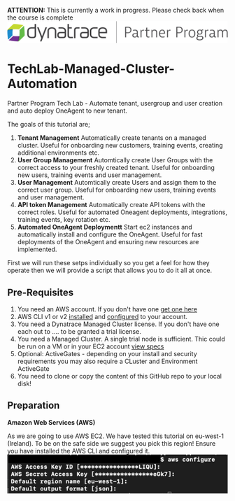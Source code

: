 **ATTENTION:** This is currently a work in progress. Please check back when the course is complete
![](./images/partner_program.png)

# TechLab-Managed-Cluster-Automation
Partner Program Tech Lab - Automate tenant, usergroup and user creation and auto deploy OneAgent to new tenant.

The goals of this tutorial are;
1. **Tenant Management** Automatically create tenants on a managed cluster. Useful for onboarding new customers, training events, creating additional environments etc.
2. **User Group Management** Automtically create User Groups with the correct access to your freshly created tenant. Useful for onboarding new users, training events and user management.
3. **User Management** Automtically create Users and assign them to the correct user group. Useful for onboarding new users, training events and user management.
4. **API token Management** Automatically create API tokens with the correct roles. Useful for automated Oneagent deployments, integrations, training events, key rotation etc.
5. **Automated OneAgent Deploymentt** Start ec2 instances and automatically install and configure the OneAgent. Useful for fast deployments of the OneAgent and ensuring new resources are implemented. 

First we will run these setps individually so you get a feel for how they operate then we will provide a script that allows you to do it all at once.

## Pre-Requisites
1. You need an AWS account. If you don't have one [get one here](https://aws.amazon.com/)
1. AWS CLI v1 or v2 [installed](https://docs.aws.amazon.com/cli/latest/userguide/install-cliv2.html) and [configured](https://docs.aws.amazon.com/cli/latest/userguide/cli-chap-configure.html) to your account. 
1. You need a Dynatrace Managed Cluster license. If you don't have one each out to .... to be granted a trial license.
1. You need a Managed Cluster. A single trial node is sufficient. Thic could be run on a VM or in your EC2 account [view specs](https://www.dynatrace.com/support/help/setup-and-configuration/dynatrace-managed/installation/dynatrace-managed-hardware-and-system-requirements/)
1. Optional: ActiveGates - depending on your install and security requirements you may also require a CLuster and Environment ActiveGate
1. You need to clone or copy the content of this GitHub repo to your local disk!

## Preparation

**Amazon Web Services (AWS)**

As we are going to use AWS EC2. We have tested this tutorial on eu-west-1 (Ireland). To be on the safe side we suggest you pick this region!
Ensure you have installed the AWS CLI and configured it.
![](./images/preparation_awsconfigure.png)
